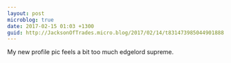 ```yaml
---
layout: post
microblog: true
date: 2017-02-15 01:03 +1300
guid: http://JacksonOfTrades.micro.blog/2017/02/14/t831473985044901888.html
---
```

My new profile pic feels a bit too much edgelord supreme.
